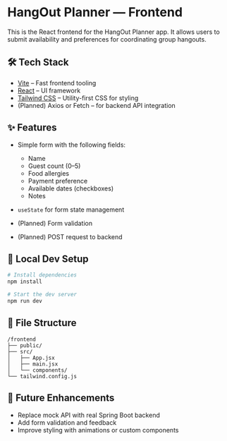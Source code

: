 # HangOut Planner — Frontend

This is the React frontend for the HangOut Planner app. It allows users to submit availability and preferences for coordinating group hangouts.

## 🛠️ Tech Stack

- [Vite](https://vitejs.dev/) – Fast frontend tooling
- [React](https://react.dev/) – UI framework
- [Tailwind CSS](https://tailwindcss.com/) – Utility-first CSS for styling
- (Planned) Axios or Fetch – for backend API integration

## ✨ Features

- Simple form with the following fields:
    - Name
    - Guest count (0–5)
    - Food allergies
    - Payment preference
    - Available dates (checkboxes)
    - Notes

- `useState` for form state management
- (Planned) Form validation
- (Planned) POST request to backend

## 🧪 Local Dev Setup

```bash
# Install dependencies
npm install

# Start the dev server
npm run dev
```

## 📁 File Structure

```
/frontend
├── public/
├── src/
│   ├── App.jsx
│   ├── main.jsx
│   └── components/
└── tailwind.config.js
```

## 🔮 Future Enhancements

- Replace mock API with real Spring Boot backend
- Add form validation and feedback
- Improve styling with animations or custom components
